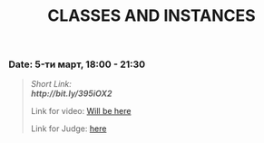 <h1 align="center">CLASSES AND INSTANCES</h1>
    <br>

<h3>Date: 5-ти март, 18:00 - 21:30</h3>

<blockquote>
    <p>
        <i>
            Short Link: <br> 
            <b>
                http://bit.ly/395iOX2
            </b> 
        </i>
    </p>
    <p>
        Link for video: 
        <a href="#">Will be here</a>
    </p>
        <p>
        Link for Judge: 
        <a href="https://judge.softuni.bg/Contests/Practice/Index/1936#0">here</a>
    </p>
</blockquote>
